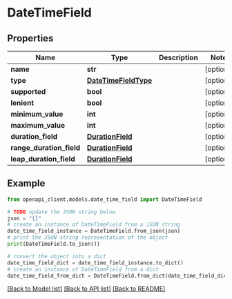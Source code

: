 # DateTimeField


## Properties

Name | Type | Description | Notes
------------ | ------------- | ------------- | -------------
**name** | **str** |  | [optional] 
**type** | [**DateTimeFieldType**](DateTimeFieldType.md) |  | [optional] 
**supported** | **bool** |  | [optional] 
**lenient** | **bool** |  | [optional] 
**minimum_value** | **int** |  | [optional] 
**maximum_value** | **int** |  | [optional] 
**duration_field** | [**DurationField**](DurationField.md) |  | [optional] 
**range_duration_field** | [**DurationField**](DurationField.md) |  | [optional] 
**leap_duration_field** | [**DurationField**](DurationField.md) |  | [optional] 

## Example

```python
from openapi_client.models.date_time_field import DateTimeField

# TODO update the JSON string below
json = "{}"
# create an instance of DateTimeField from a JSON string
date_time_field_instance = DateTimeField.from_json(json)
# print the JSON string representation of the object
print(DateTimeField.to_json())

# convert the object into a dict
date_time_field_dict = date_time_field_instance.to_dict()
# create an instance of DateTimeField from a dict
date_time_field_from_dict = DateTimeField.from_dict(date_time_field_dict)
```
[[Back to Model list]](../README.md#documentation-for-models) [[Back to API list]](../README.md#documentation-for-api-endpoints) [[Back to README]](../README.md)


